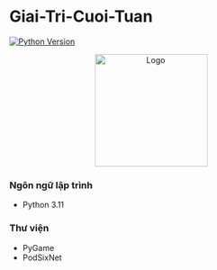 # Giai-Tri-Cuoi-Tuan
[![Python Version](https://img.shields.io/badge/Python-3.11-blue)](https://www.python.org/downloads/release/python-3111/)

<p align="center">
  <img
    src="https://github.com/user-attachments/assets/586c9c58-92a5-4ed2-925b-f103b44f526e"
    alt="Logo"
    width="200"
    style="height: auto;"
  />
</p>



### Ngôn ngữ lập trình
- Python 3.11

### Thư viện
- PyGame
- PodSixNet

